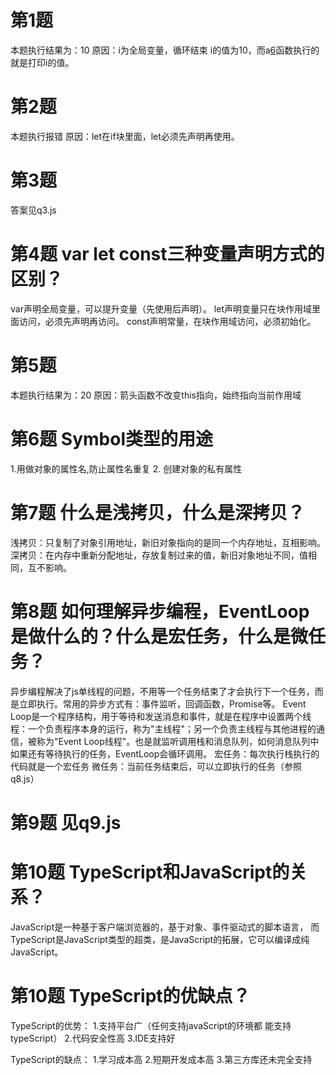 # 第1题
本题执行结果为：10
原因：i为全局变量，循环结束 i的值为10，而a[6]()函数执行的就是打印i的值。

# 第2题
本题执行报错
原因：let在if块里面，let必须先声明再使用。

# 第3题
答案见q3.js

# 第4题 var  let  const三种变量声明方式的区别？

var声明全局变量，可以提升变量（先使用后声明）。
let声明变量只在块作用域里面访问，必须先声明再访问。
const声明常量，在块作用域访问，必须初始化。

# 第5题
本题执行结果为：20
原因：箭头函数不改变this指向，始终指向当前作用域

# 第6题 Symbol类型的用途
1.用做对象的属性名,防止属性名重复
2. 创建对象的私有属性

# 第7题 什么是浅拷贝，什么是深拷贝？

浅拷贝：只复制了对象引用地址，新旧对象指向的是同一个内存地址，互相影响。
深拷贝：在内存中重新分配地址，存放复制过来的值，新旧对象地址不同，值相同，互不影响。

# 第8题 如何理解异步编程，EventLoop是做什么的？什么是宏任务，什么是微任务？
异步编程解决了js单线程的问题，不用等一个任务结束了才会执行下一个任务，而是立即执行。常用的异步方式有：事件监听，回调函数，Promise等。
Event Loop是一个程序结构，用于等待和发送消息和事件，就是在程序中设置两个线程：一个负责程序本身的运行，称为"主线程"；另一个负责主线程与其他进程的通信，被称为"Event Loop线程"。也是就监听调用栈和消息队列，如何消息队列中如果还有等待执行的任务，EventLoop会循环调用。
宏任务：每次执行栈执行的代码就是一个宏任务
微任务：当前任务结束后，可以立即执行的任务（参照q8.js）
# 第9题 见q9.js
# 第10题 TypeScript和JavaScript的关系？
JavaScript是一种基于客户端浏览器的，基于对象、事件驱动式的脚本语言，
而TypeScript是JavaScript类型的超类，是JavaScript的拓展，它可以编译成纯JavaScript。

# 第10题 TypeScript的优缺点？

TypeScript的优势：
 1.支持平台广（任何支持javaScript的环境都 能支持typeScript）
 2.代码安全性高
 3.IDE支持好

 TypeScript的缺点：
 1.学习成本高
 2.短期开发成本高
 3.第三方库还未完全支持